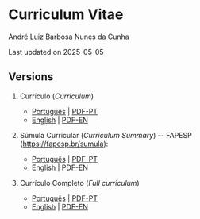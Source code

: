 # Curriculum Vitae
André Luiz Barbosa Nunes da Cunha

Last updated on 2025-05-05

## Versions

1.  Currículo (*Curriculum*)

    - [Português](CV/curriculum_PT.md) \| [PDF-PT](CV/curriculum_PT.pdf)
    - [English](CV/curriculum_EN.md) \| [PDF-EN](CV/curriculum_EN.pdf)

2.  Súmula Curricular (*Curriculum Summary*) -- FAPESP (<https://fapesp.br/sumula>):

    - [Português](FAPESP/SumulaFAPESP_PT.md) \| [PDF-PT](FAPESP/SC_PT.pdf)
    - [English](FAPESP/SumulaFAPESP_EN.md) \| [PDF-EN](FAPESP/SC_EN.pdf)

3. Currículo Completo (*Full curriculum*)

    - [Português](Full/curriculum_PT.md) \| [PDF-PT](Full/curriculum_PT.pdf)
    - [English](Full/curriculum_EN.md) \| [PDF-EN](Full/curriculum_EN.pdf)

